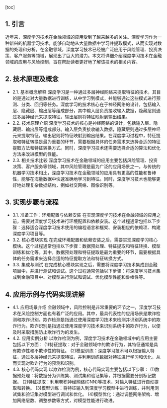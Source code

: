
[toc]                    
                
                
## 1. 引言

近年来，深度学习技术在金融领域的应用受到了越来越多的关注。深度学习作为一种新兴的机器学习技术，能够自动地从大量数据中学习并提取模式，从而实现对数据的处理和分析。在金融领域，深度学习技术已经被广泛应用于风险管理、投资决策、客户服务等领域，展现出了巨大的潜力。本文将详细介绍深度学习技术在金融领域的应用与风险控制，旨在帮助读者更好地了解该技术的相关内容。

## 2. 技术原理及概念

- 2.1. 基本概念解释
深度学习是一种通过多层神经网络来提取特征的技术，其目的是通过对大量数据进行训练，从中学习到模式，并能够通过这些模式进行预测、分类、回归等任务。深度学习的技术核心在于神经网络的设计，包括输入层、隐藏层、输出层等组成部分，其中输入层负责接收输入数据，隐藏层则通过多层神经元来提取特征，输出层则将特征映射到输出结果。
- 2.2. 技术原理介绍
深度学习技术的核心是神经网络的设计，包括输入层、隐藏层、输出层等组成部分。输入层负责接收输入数据，隐藏层则通过多层神经元来提取特征，输出层则将特征映射到输出结果。在深度学习过程中，特征提取和特征转换是最为重要的环节，需要根据具体的任务需求来选择合适的特征提取方法和特征转换方式。同时，深度学习技术还需要选择合适的算法和优化方法来改进模型的性能。
- 2.3. 相关技术比较
深度学习技术在金融领域的应用主要包括风险管理、投资决策、客户服务等领域，其中风险管理是最为广泛的应用场景之一。与传统的机器学习技术相比，深度学习技术在金融领域的应用具有更高的性能和鲁棒性，能够在海量数据中快速准确地学习到特征。同时，深度学习技术也能够更好地处理复杂数据结构，例如社交网络、图像识别等。

## 3. 实现步骤与流程

- 3.1. 准备工作：环境配置与依赖安装
在实现深度学习技术在金融领域的应用之前，需要对深度学习技术进行环境配置和依赖安装。这个过程通常包括以下步骤：选择适合深度学习技术使用的编程语言和框架、安装相应的依赖项、构建深度学习项目等。
- 3.2. 核心模块实现
在完成环境配置和依赖安装之后，需要实现深度学习核心模块。这个过程通常包括以下步骤：数据预处理、特征提取和特征转换、模型训练和优化等。其中，数据预处理和特征提取是最为重要的环节，需要根据具体的任务需求来选择合适的特征提取方法和特征转换方式。
- 3.3. 集成与测试
在完成核心模块实现之后，需要将深度学习技术集成到金融项目中，并进行测试和调试。这个过程通常包括以下步骤：将深度学习技术集成到金融项目中、对模型进行测试和调试、优化模型性能和鲁棒性等。

## 4. 应用示例与代码实现讲解

- 4.1. 应用场景介绍
金融领域中，风险控制是非常重要的环节之一，深度学习技术在风险控制方面也有着广泛的应用。其中，最具代表性的应用场景是欺诈检测和欺诈识别。欺诈检测是指通过使用深度学习技术来检测并识别系统中的欺诈行为。欺诈识别是指通过使用深度学习技术来识别系统中的欺诈行为，以便及时采取措施防止欺诈行为的发生。
- 4.2. 应用实例分析
以欺诈检测为例，深度学习技术在金融领域中的应用主要包括以下方面：
(1)特征提取：对于金融领域中的欺诈行为，其特征通常是具有欺诈性和不欺诈性的特征。
(2)模型训练：深度学习技术可以根据输入特征，通过多层神经元来提取特征，并利用训练数据对特征进行学习和优化，从而实现对欺诈行为的预测和识别。
- 4.3. 核心代码实现
以欺诈检测为例，核心代码实现主要包括以下步骤：
(1)数据预处理：将数据分为训练集、测试集和验证集等，并根据需要分别标记数据。
(2)特征提取：利用卷积神经网络(CNN)等技术，对输入特征进行自动提取和转换。
(3)模型训练：将特征输入到深度学习模型中进行训练，并利用测试集和验证集对模型进行调试和优化。
(4)模型优化：通过调整网络架构、增加网络层数、调整参数等方式，对模型性能进行改进。

